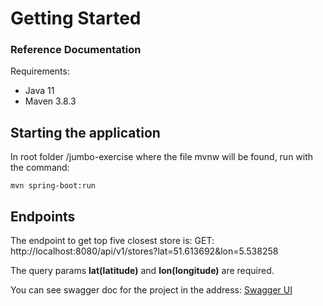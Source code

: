 
# Getting Started

### Reference Documentation

Requirements: 

 - Java 11
 - Maven 3.8.3


## Starting the application
In root folder /jumbo-exercise where the file mvnw will be found, run with the command:

    mvn spring-boot:run
    
## Endpoints
The endpoint to get top five closest store is:
GET: http://localhost:8080/api/v1/stores?lat=51.613692&lon=5.538258

The query params **lat(latitude)** and **lon(longitude)** are required.

You can see swagger doc for the project in the address:
[Swagger UI](http://localhost:8080/swagger-ui/)
